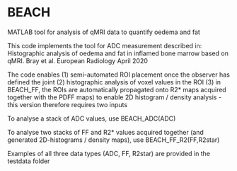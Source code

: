 # BEACH
MATLAB tool for analysis of qMRI data to quantify oedema and fat

This code implements the tool for ADC measurement described in:
Histographic analysis of oedema and fat in inflamed bone marrow based on qMRI. Bray et al. European Radiology April 2020

The code enables 
(1) semi-automated ROI placement once the observer has defined the joint
(2) histographic analysis of voxel values in the ROI
(3) in BEACH_FF, the ROIs are automatically propagated onto R2* maps acquired together with the PDFF maps) to enable 2D histogram / density analysis - this version therefore requires two inputs

To analyse a stack of ADC values, use BEACH_ADC(ADC)

To analyse two stacks of FF and R2* values acquired together (and generated 2D-histograms / density maps), use BEACH_FF_R2(FF,R2star)

Examples of all three data types (ADC, FF, R2star) are provided in the testdata folder


